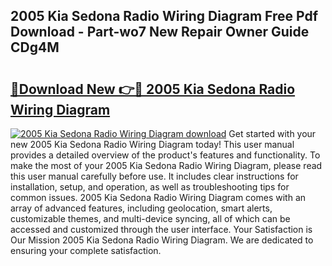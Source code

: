 ## 2005 Kia Sedona Radio Wiring Diagram Free Pdf Download - Part-wo7 New Repair Owner Guide CDg4M

# <h2><a href="http://dfiajmz.blite.top/?on=2005+Kia+Sedona+Radio+Wiring+Diagram">🔗Download New 👉🔴 2005 Kia Sedona Radio Wiring Diagram</a></h2>

[![2005 Kia Sedona Radio Wiring Diagram download](https://i.imgur.com/lujVjoI.png)](http://dfiajmz.blite.top/?on=2005+Kia+Sedona+Radio+Wiring+Diagram)
Get started with your new 2005 Kia Sedona Radio Wiring Diagram today! This user manual provides a detailed overview of the product's features and functionality. To make the most of your 2005 Kia Sedona Radio Wiring Diagram, please read this user manual carefully before use. It includes clear instructions for installation, setup, and operation, as well as troubleshooting tips for common issues. 2005 Kia Sedona Radio Wiring Diagram comes with an array of advanced features, including geolocation, smart alerts, customizable themes, and multi-device syncing, all of which can be accessed and customized through the user interface. Your Satisfaction is Our Mission 2005 Kia Sedona Radio Wiring Diagram. We are dedicated to ensuring your complete satisfaction.
